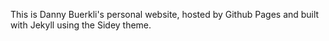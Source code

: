 This is Danny Buerkli's personal website, hosted by Github Pages and built with Jekyll using the Sidey theme.